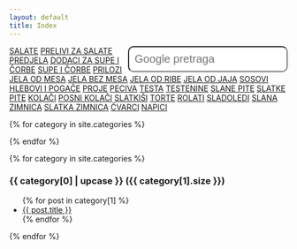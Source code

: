 ```yaml
---
layout: default
title: Index
---
```


<form method="get" id="search-google" action="https://www.google.com/search" target="_blank"><input type="hidden" name="sitesearch" value="superkuvar.com" /><input type="text" name="q" maxlength="255" value="" placeholder="Google pretraga" class="form-control" /></form>
<style>
input{
float: right;
padding: 10px;
border-radius: 10px;
-moz-border-radius: 10px;
-webkit-border-radius: 10px;
font-size: 20px;
}
</style>


<a href="#salate">SALATE</a>
<a href="#prelivi za salate">PRELIVI ZA SALATE</a>
<a href="#predjela">PREDJELA</a>
<a href="#dodaci za supe i čorbe">DODACI ZA SUPE I ČORBE</a>
<a href="#supe i čorbe">SUPE I ČORBE</a>
<a href="#prilozi">PRILOZI</a>
<a href="#jela od mesa">JELA OD MESA</a>
<a href="#jela bez mesa">JELA BEZ MESA</a>
<a href="#jela od ribe">JELA OD RIBE</a>
<a href="#jela od jaja">JELA OD JAJA</a>
<a href="#sosovi">SOSOVI</a>
<a href="#hlebovi i pogače">HLEBOVI I POGAČE</a>
<a href="#proje">PROJE</a>
<a href="#peciva">PECIVA</a>
<a href="#testa">TESTA</a>
<a href="#testenine">TESTENINE</a>
<a href="#slane pite">SLANE PITE</a>
<a href="#slatke pite">SLATKE PITE</a>
<a href="#kolači">KOLAČI</a>
<a href="#posni kolači">POSNI KOLAČI</a>
<a href="#slatkiši">SLATKIŠI</a>
<a href="#torte">TORTE</a>
<a href="#rolati">ROLATI</a>
<a href="#sladoledi">SLADOLEDI</a>
<a href="#slana zimnica">SLANA ZIMNICA</a>
<a href="#slatka zimnica">SLATKA ZIMNICA</a>
<a href="#čvarci">ČVARCI</a>
<a href="#napici">NAPICI</a>


{% for category in site.categories %}
<!-- 
  <h3 id="{{ category[0] }}">{{ category[0] | upcase }} ({{ category[1].size }})</h3>
 -->
{% endfor %}


{% for category in site.categories %}
 
  <h3 id="{{ category[0] }}">{{ category[0] | upcase }} ({{ category[1].size }})</h3>
  
  <ul>
    {% for post in category[1] %}
      <li><a href="{{ post.url }}">{{ post.title }}</a></li>
    {% endfor %}
  </ul>
{% endfor %}

